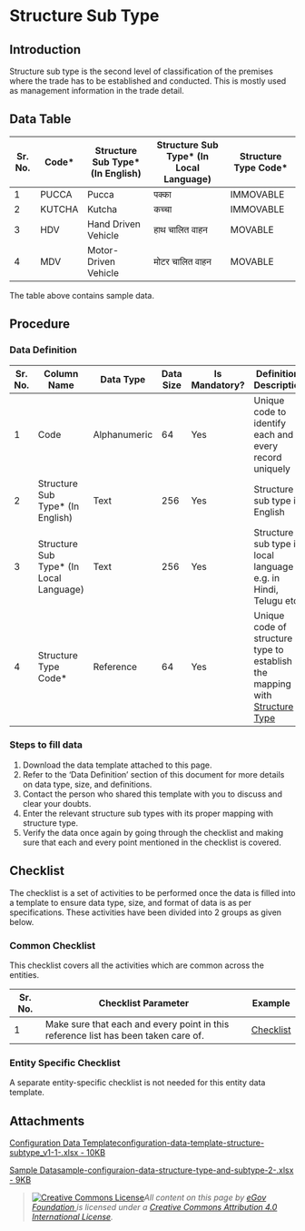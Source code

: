 # Structure Sub Type

## Introduction <a href="#introduction" id="introduction"></a>

Structure sub type is the second level of classification of the premises where the trade has to be established and conducted. This is mostly used as management information in the trade detail.

## Data Table <a href="#data-table" id="data-table"></a>

| Sr. No. | Code\* | Structure Sub Type\* (In English) | Structure Sub Type\* (In Local Language) | Structure Type Code\* |
| ------- | ------ | --------------------------------- | ---------------------------------------- | --------------------- |
| 1       | PUCCA  | Pucca                             | पक्का                                    | IMMOVABLE             |
| 2       | KUTCHA | Kutcha                            | कच्चा                                    | IMMOVABLE             |
| 3       | HDV    | Hand Driven Vehicle               | हाथ चालित वाहन                           | MOVABLE               |
| 4       | MDV    | Motor-Driven Vehicle              | मोटर चालित वाहन                          | MOVABLE               |

The table above contains sample data.

## Procedure <a href="#procedure" id="procedure"></a>

### Data Definition <a href="#data-definition" id="data-definition"></a>

| Sr. No. | Column Name                              | Data Type    | Data Size | Is Mandatory? | Definition/ Description                                                                          |
| ------- | ---------------------------------------- | ------------ | --------- | ------------- | ------------------------------------------------------------------------------------------------ |
| 1       | Code                                     | Alphanumeric | 64        | Yes           | Unique code to identify each and every record uniquely                                           |
| 2       | Structure Sub Type\* (In English)        | Text         | 256       | Yes           | Structure sub type in English                                                                    |
| 3       | Structure Sub Type\* (In Local Language) | Text         | 256       | Yes           | Structure sub type in local language e.g. in Hindi, Telugu etc.                                  |
| 4       | Structure Type Code\*                    | Reference    | 64        | Yes           | Unique code of structure type to establish the mapping with [Structure Type](structure-type.md)​ |

### Steps to fill data <a href="#steps-to-fill-data" id="steps-to-fill-data"></a>

1. Download the data template attached to this page.
2. Refer to the ‘Data Definition’ section of this document for more details on data type, size, and definitions.
3. Contact the person who shared this template with you to discuss and clear your doubts.
4. Enter the relevant structure sub types with its proper mapping with structure type.
5. Verify the data once again by going through the checklist and making sure that each and every point mentioned in the checklist is covered.

## Checklist <a href="#checklist" id="checklist"></a>

The checklist is a set of activities to be performed once the data is filled into a template to ensure data type, size, and format of data is as per specifications. These activities have been divided into 2 groups as given below.

### Common Checklist <a href="#common-checklist" id="common-checklist"></a>

This checklist covers all the activities which are common across the entities.

| Sr. No. | Checklist Parameter                                                                | Example                                                                                                                      |
| ------- | ---------------------------------------------------------------------------------- | ---------------------------------------------------------------------------------------------------------------------------- |
| 1       | Make sure that each and every point in this reference list has been taken care of. | ​[Checklist](https://docs.digit.org/configure-digit/configuring-master-data-templates/module-setup/common-config/checklist)​ |

### Entity Specific Checklist <a href="#entity-specific-checklist" id="entity-specific-checklist"></a>

A separate entity-specific checklist is not needed for this entity data template.

## Attachments <a href="#attachments" id="attachments"></a>

[Configuration Data Templateconfiguration-data-template-structure-subtype\_v1-1-.xlsx - 10KB](https://firebasestorage.googleapis.com/v0/b/gitbook-28427.appspot.com/o/assets%2F-MERG\_iQW5oN4ukgXP8K%2Fsync%2F22b0351de7b97362c96dc5633fd44b0313b227ae.xlsx?generation=1602050605311724\&alt=media)

[Sample Datasample-configuraion-data-structure-type-and-subtype-2-.xlsx - 9KB](https://firebasestorage.googleapis.com/v0/b/gitbook-28427.appspot.com/o/assets%2F-MERG\_iQW5oN4ukgXP8K%2Fsync%2F478873bdc35f083420d570fd5618be561e495cb8.xlsx?generation=1602050605458562\&alt=media)

> [![Creative Commons License](https://i.creativecommons.org/l/by/4.0/80x15.png)](http://creativecommons.org/licenses/by/4.0/)_All content on this page by_ [_eGov Foundation_ ](https://egov.org.in)_is licensed under a_ [_Creative Commons Attribution 4.0 International License_](http://creativecommons.org/licenses/by/4.0/)_._
